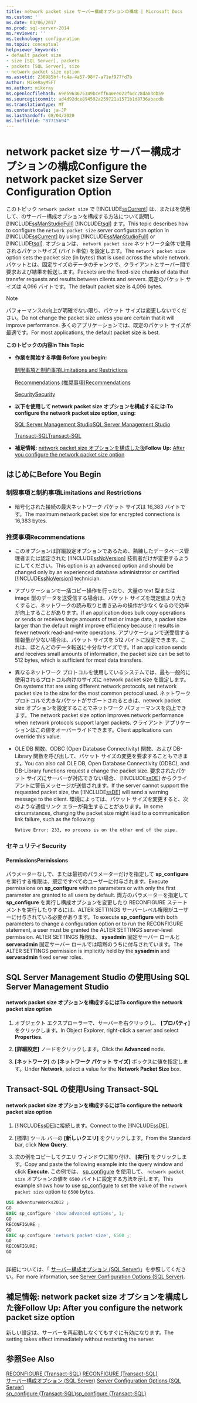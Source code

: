 ```yaml
---
title: network packet size サーバー構成オプションの構成 | Microsoft Docs
ms.custom: ''
ms.date: 03/06/2017
ms.prod: sql-server-2014
ms.reviewer: ''
ms.technology: configuration
ms.topic: conceptual
helpviewer_keywords:
- default packet size
- size [SQL Server], packets
- packets [SQL Server], size
- network packet size option
ms.assetid: 236985bf-fc4a-4a57-98f7-a71ef977fd7b
author: MikeRayMSFT
ms.author: mikeray
ms.openlocfilehash: 69e5963675349bceff6a0ee022f6dc28da03db59
ms.sourcegitcommit: ad4d92dce894592a259721a1571b1d8736abacdb
ms.translationtype: MT
ms.contentlocale: ja-JP
ms.lasthandoff: 08/04/2020
ms.locfileid: "87715694"
---
```

# <a name="configure-the-network-packet-size-server-configuration-option"></a><span data-ttu-id="fca41-102">network packet size サーバー構成オプションの構成</span><span class="sxs-lookup"><span data-stu-id="fca41-102">Configure the network packet size Server Configuration Option</span></span>
  <span data-ttu-id="fca41-103">このトピック `network packet size` で [!INCLUDE[ssCurrent](../../includes/sscurrent-md.md)] は、またはを使用して、のサーバー構成オプションを構成する方法について説明し [!INCLUDE[ssManStudioFull](../../includes/ssmanstudiofull-md.md)] [!INCLUDE[tsql](../../includes/tsql-md.md)] ます。</span><span class="sxs-lookup"><span data-stu-id="fca41-103">This topic describes how to configure the `network packet size` server configuration option in [!INCLUDE[ssCurrent](../../includes/sscurrent-md.md)] by using [!INCLUDE[ssManStudioFull](../../includes/ssmanstudiofull-md.md)] or [!INCLUDE[tsql](../../includes/tsql-md.md)].</span></span> <span data-ttu-id="fca41-104">オプションは、 `network packet size` ネットワーク全体で使用されるパケットサイズ (バイト単位) を設定します。</span><span class="sxs-lookup"><span data-stu-id="fca41-104">The `network packet size` option sets the packet size (in bytes) that is used across the whole network.</span></span> <span data-ttu-id="fca41-105">パケットとは、固定サイズのデータのチャンクで、クライアントとサーバー間で要求および結果を転送します。</span><span class="sxs-lookup"><span data-stu-id="fca41-105">Packets are the fixed-size chunks of data that transfer requests and results between clients and servers.</span></span> <span data-ttu-id="fca41-106">既定のパケット サイズは 4,096 バイトです。</span><span class="sxs-lookup"><span data-stu-id="fca41-106">The default packet size is 4,096 bytes.</span></span>  
  
> [!NOTE]  
>  <span data-ttu-id="fca41-107">パフォーマンスの向上が明確でない限り、パケット サイズは変更しないでください。</span><span class="sxs-lookup"><span data-stu-id="fca41-107">Do not change the packet size unless you are certain that it will improve performance.</span></span> <span data-ttu-id="fca41-108">多くのアプリケーションでは、既定のパケット サイズが最適です。</span><span class="sxs-lookup"><span data-stu-id="fca41-108">For most applications, the default packet size is best.</span></span>  
  
 <span data-ttu-id="fca41-109">**このトピックの内容**</span><span class="sxs-lookup"><span data-stu-id="fca41-109">**In This Topic**</span></span>  
  
-   <span data-ttu-id="fca41-110">**作業を開始する準備:**</span><span class="sxs-lookup"><span data-stu-id="fca41-110">**Before you begin:**</span></span>  
  
     [<span data-ttu-id="fca41-111">制限事項と制約事項</span><span class="sxs-lookup"><span data-stu-id="fca41-111">Limitations and Restrictions</span></span>](#Restrictions)  
  
     [<span data-ttu-id="fca41-112">Recommendations (推奨事項)</span><span class="sxs-lookup"><span data-stu-id="fca41-112">Recommendations</span></span>](#Recommendations)  
  
     [<span data-ttu-id="fca41-113">Security</span><span class="sxs-lookup"><span data-stu-id="fca41-113">Security</span></span>](#Security)  
  
-   <span data-ttu-id="fca41-114">**以下を使用して network packet size オプションを構成するには:**</span><span class="sxs-lookup"><span data-stu-id="fca41-114">**To configure the network packet size option, using:**</span></span>  
  
     [<span data-ttu-id="fca41-115">SQL Server Management Studio</span><span class="sxs-lookup"><span data-stu-id="fca41-115">SQL Server Management Studio</span></span>](#SSMSProcedure)  
  
     [<span data-ttu-id="fca41-116">Transact-SQL</span><span class="sxs-lookup"><span data-stu-id="fca41-116">Transact-SQL</span></span>](#TsqlProcedure)  
  
-   <span data-ttu-id="fca41-117">**補足情報:** [network packet size オプションを構成した後](#FollowUp)</span><span class="sxs-lookup"><span data-stu-id="fca41-117">**Follow Up:**  [After you configure the network packet size option](#FollowUp)</span></span>  
  
##  <a name="before-you-begin"></a><a name="BeforeYouBegin"></a> <span data-ttu-id="fca41-118">はじめに</span><span class="sxs-lookup"><span data-stu-id="fca41-118">Before You Begin</span></span>  
  
###  <a name="limitations-and-restrictions"></a><a name="Restrictions"></a> <span data-ttu-id="fca41-119">制限事項と制約事項</span><span class="sxs-lookup"><span data-stu-id="fca41-119">Limitations and Restrictions</span></span>  
  
-   <span data-ttu-id="fca41-120">暗号化された接続の最大ネットワーク パケット サイズは 16,383 バイトです。</span><span class="sxs-lookup"><span data-stu-id="fca41-120">The maximum network packet size for encrypted connections is 16,383 bytes.</span></span>  
  
###  <a name="recommendations"></a><a name="Recommendations"></a> <span data-ttu-id="fca41-121">推奨事項</span><span class="sxs-lookup"><span data-stu-id="fca41-121">Recommendations</span></span>  
  
-   <span data-ttu-id="fca41-122">このオプションは詳細設定オプションであるため、熟練したデータベース管理者または認定された [!INCLUDE[ssNoVersion](../../includes/ssnoversion-md.md)] 技術者だけが変更するようにしてください。</span><span class="sxs-lookup"><span data-stu-id="fca41-122">This option is an advanced option and should be changed only by an experienced database administrator or certified [!INCLUDE[ssNoVersion](../../includes/ssnoversion-md.md)] technician.</span></span>  
  
-   <span data-ttu-id="fca41-123">アプリケーションで一括コピー操作を行ったり、大量の text 型または image 型のデータを送受信する場合は、パケット サイズを既定値より大きくすると、ネットワークの読み取りと書き込みの操作が少なくなるので効率が向上することがあります。</span><span class="sxs-lookup"><span data-stu-id="fca41-123">If an application does bulk copy operations or sends or receives large amounts of text or image data, a packet size larger than the default might improve efficiency because it results in fewer network read-and-write operations.</span></span> <span data-ttu-id="fca41-124">アプリケーションで送受信する情報量が少ない場合は、パケット サイズを 512 バイトに設定できます。これは、ほとんどのデータ転送に十分なサイズです。</span><span class="sxs-lookup"><span data-stu-id="fca41-124">If an application sends and receives small amounts of information, the packet size can be set to 512 bytes, which is sufficient for most data transfers.</span></span>  
  
-   <span data-ttu-id="fca41-125">異なるネットワーク プロトコルを使用しているシステムでは、最も一般的に使用されるプロトコル向けのサイズに network packet size を設定します。</span><span class="sxs-lookup"><span data-stu-id="fca41-125">On systems that are using different network protocols, set network packet size to the size for the most common protocol used.</span></span> <span data-ttu-id="fca41-126">ネットワーク プロトコルで大きなパケットがサポートされるときは、network packet size オプションを設定することでネットワーク パフォーマンスを向上できます。</span><span class="sxs-lookup"><span data-stu-id="fca41-126">The network packet size option improves network performance when network protocols support larger packets.</span></span> <span data-ttu-id="fca41-127">クライアント アプリケーションはこの値をオーバーライドできます。</span><span class="sxs-lookup"><span data-stu-id="fca41-127">Client applications can override this value.</span></span>  
  
-   <span data-ttu-id="fca41-128">OLE DB 関数、ODBC (Open Database Connectivity) 関数、および DB-Library 関数を呼び出して、パケット サイズの変更を要求することもできます。</span><span class="sxs-lookup"><span data-stu-id="fca41-128">You can also call OLE DB, Open Database Connectivity (ODBC), and DB-Library functions request a change the packet size.</span></span> <span data-ttu-id="fca41-129">要求されたパケット サイズにサーバーが対応できない場合、 [!INCLUDE[ssDE](../../includes/ssde-md.md)] からクライアントに警告メッセージが送信されます。</span><span class="sxs-lookup"><span data-stu-id="fca41-129">If the server cannot support the requested packet size, the [!INCLUDE[ssDE](../../includes/ssde-md.md)] will send a warning message to the client.</span></span> <span data-ttu-id="fca41-130">環境によっては、パケット サイズを変更すると、次のような通信リンク エラーが発生することがあります。</span><span class="sxs-lookup"><span data-stu-id="fca41-130">In some circumstances, changing the packet size might lead to a communication link failure, such as the following:</span></span>  
  
     `Native Error: 233, no process is on the other end of the pipe.`  
  
###  <a name="security"></a><a name="Security"></a> <span data-ttu-id="fca41-131">セキュリティ</span><span class="sxs-lookup"><span data-stu-id="fca41-131">Security</span></span>  
  
####  <a name="permissions"></a><a name="Permissions"></a> <span data-ttu-id="fca41-132">Permissions</span><span class="sxs-lookup"><span data-stu-id="fca41-132">Permissions</span></span>  
 <span data-ttu-id="fca41-133">パラメーターなしで、または最初のパラメーターだけを指定して **sp_configure** を実行する権限は、既定ですべてのユーザーに付与されます。</span><span class="sxs-lookup"><span data-stu-id="fca41-133">Execute permissions on **sp_configure** with no parameters or with only the first parameter are granted to all users by default.</span></span> <span data-ttu-id="fca41-134">両方のパラメーターを指定して **sp_configure** を実行し構成オプションを変更したり RECONFIGURE ステートメントを実行したりするには、ALTER SETTINGS サーバーレベル権限がユーザーに付与されている必要があります。</span><span class="sxs-lookup"><span data-stu-id="fca41-134">To execute **sp_configure** with both parameters to change a configuration option or to run the RECONFIGURE statement, a user must be granted the ALTER SETTINGS server-level permission.</span></span> <span data-ttu-id="fca41-135">ALTER SETTINGS 権限は、 **sysadmin** 固定サーバー ロールと **serveradmin** 固定サーバー ロールでは暗黙のうちに付与されています。</span><span class="sxs-lookup"><span data-stu-id="fca41-135">The ALTER SETTINGS permission is implicitly held by the **sysadmin** and **serveradmin** fixed server roles.</span></span>  
  
##  <a name="using-sql-server-management-studio"></a><a name="SSMSProcedure"></a> <span data-ttu-id="fca41-136">SQL Server Management Studio の使用</span><span class="sxs-lookup"><span data-stu-id="fca41-136">Using SQL Server Management Studio</span></span>  
  
#### <a name="to-configure-the-network-packet-size-option"></a><span data-ttu-id="fca41-137">network packet size オプションを構成するには</span><span class="sxs-lookup"><span data-stu-id="fca41-137">To configure the network packet size option</span></span>  
  
1.  <span data-ttu-id="fca41-138">オブジェクト エクスプローラーで、サーバーを右クリックし、 **[プロパティ]** をクリックします。</span><span class="sxs-lookup"><span data-stu-id="fca41-138">In Object Explorer, right-click a server and select **Properties**.</span></span>  
  
2.  <span data-ttu-id="fca41-139">**[詳細設定]** ノードをクリックします。</span><span class="sxs-lookup"><span data-stu-id="fca41-139">Click the **Advanced** node.</span></span>  
  
3.  <span data-ttu-id="fca41-140">**[ネットワーク]** の **[ネットワーク パケット サイズ]** ボックスに値を指定します。</span><span class="sxs-lookup"><span data-stu-id="fca41-140">Under **Network**, select a value for the **Network Packet Size** box.</span></span>  
  
##  <a name="using-transact-sql"></a><a name="TsqlProcedure"></a> <span data-ttu-id="fca41-141">Transact-SQL の使用</span><span class="sxs-lookup"><span data-stu-id="fca41-141">Using Transact-SQL</span></span>  
  
#### <a name="to-configure-the-network-packet-size-option"></a><span data-ttu-id="fca41-142">network packet size オプションを構成するには</span><span class="sxs-lookup"><span data-stu-id="fca41-142">To configure the network packet size option</span></span>  
  
1.  <span data-ttu-id="fca41-143">[!INCLUDE[ssDE](../../includes/ssde-md.md)]に接続します。</span><span class="sxs-lookup"><span data-stu-id="fca41-143">Connect to the [!INCLUDE[ssDE](../../includes/ssde-md.md)].</span></span>  
  
2.  <span data-ttu-id="fca41-144">[標準] ツール バーの **[新しいクエリ]** をクリックします。</span><span class="sxs-lookup"><span data-stu-id="fca41-144">From the Standard bar, click **New Query**.</span></span>  
  
3.  <span data-ttu-id="fca41-145">次の例をコピーしてクエリ ウィンドウに貼り付け、 **[実行]** をクリックします。</span><span class="sxs-lookup"><span data-stu-id="fca41-145">Copy and paste the following example into the query window and click **Execute**.</span></span> <span data-ttu-id="fca41-146">この例では、 [sp_configure](/sql/relational-databases/system-stored-procedures/sp-configure-transact-sql) を使用して、 `network packet size` オプションの値を `6500` バイトに設定する方法を示します。</span><span class="sxs-lookup"><span data-stu-id="fca41-146">This example shows how to use [sp_configure](/sql/relational-databases/system-stored-procedures/sp-configure-transact-sql) to set the value of the `network packet size` option to `6500` bytes.</span></span>  
  
```sql  
USE AdventureWorks2012 ;  
GO  
EXEC sp_configure 'show advanced options', 1;  
GO  
RECONFIGURE ;  
GO  
EXEC sp_configure 'network packet size', 6500 ;  
GO  
RECONFIGURE;  
GO  
  
```  
  
 <span data-ttu-id="fca41-147">詳細については、「 [サーバー構成オプション &#40;SQL Server&#41;](server-configuration-options-sql-server.md)」を参照してください。</span><span class="sxs-lookup"><span data-stu-id="fca41-147">For more information, see [Server Configuration Options &#40;SQL Server&#41;](server-configuration-options-sql-server.md).</span></span>  
  
##  <a name="follow-up-after-you-configure-the-network-packet-size-option"></a><a name="FollowUp"></a><span data-ttu-id="fca41-148">補足情報: network packet size オプションを構成した後</span><span class="sxs-lookup"><span data-stu-id="fca41-148">Follow Up: After you configure the network packet size option</span></span>  
 <span data-ttu-id="fca41-149">新しい設定は、サーバーを再起動しなくてもすぐに有効になります。</span><span class="sxs-lookup"><span data-stu-id="fca41-149">The setting takes effect immediately without restarting the server.</span></span>  
  
## <a name="see-also"></a><span data-ttu-id="fca41-150">参照</span><span class="sxs-lookup"><span data-stu-id="fca41-150">See Also</span></span>  
 <span data-ttu-id="fca41-151">[RECONFIGURE &#40;Transact-SQL&#41;](/sql/t-sql/language-elements/reconfigure-transact-sql) </span><span class="sxs-lookup"><span data-stu-id="fca41-151">[RECONFIGURE &#40;Transact-SQL&#41;](/sql/t-sql/language-elements/reconfigure-transact-sql) </span></span>  
 <span data-ttu-id="fca41-152">[サーバー構成オプション &#40;SQL Server&#41;](server-configuration-options-sql-server.md) </span><span class="sxs-lookup"><span data-stu-id="fca41-152">[Server Configuration Options &#40;SQL Server&#41;](server-configuration-options-sql-server.md) </span></span>  
 [<span data-ttu-id="fca41-153">sp_configure &#40;Transact-SQL&#41;</span><span class="sxs-lookup"><span data-stu-id="fca41-153">sp_configure &#40;Transact-SQL&#41;</span></span>](/sql/relational-databases/system-stored-procedures/sp-configure-transact-sql)  
  
  
